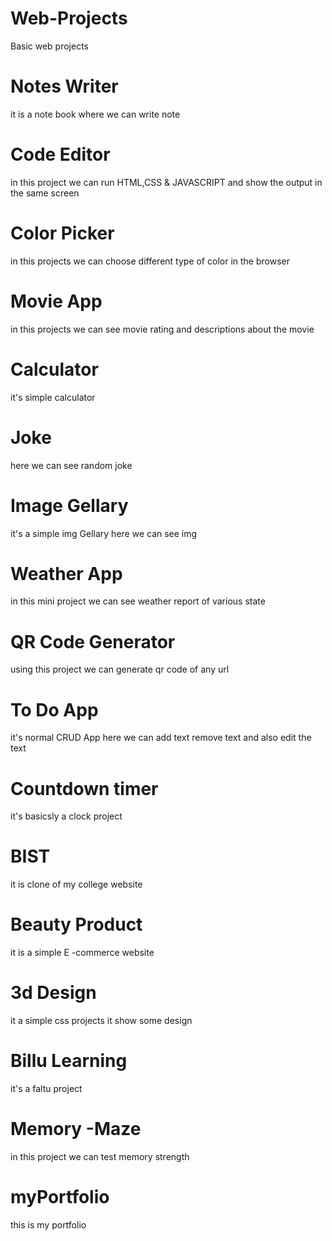 # Web-Projects
Basic web projects
# Notes Writer 
it is a note book where we can write note 
# Code Editor
in this project we can run HTML,CSS & JAVASCRIPT and show the output in the same screen
# Color Picker 
in this projects we can choose different type of color in the browser
# Movie App
in this projects we can see movie rating and descriptions about the movie
# Calculator 
it's simple calculator 
# Joke 
here we can see random joke 
# Image Gellary
it's a simple img Gellary here we can see img
# Weather App
in this mini project we can see weather report of various state 
# QR Code Generator 
using this project we can generate qr code of any url 
# To Do App
it's normal CRUD App here we can add text remove text and also edit the text 
# Countdown timer 
it's basicsly a clock project 
# BIST
it is clone of my college website
# Beauty Product 
it is a simple E -commerce website
# 3d Design 
it a simple css projects it show some design 
# Billu Learning 
it's a faltu project
# Memory -Maze
in this project we can test memory strength
# myPortfolio
this is my portfolio
